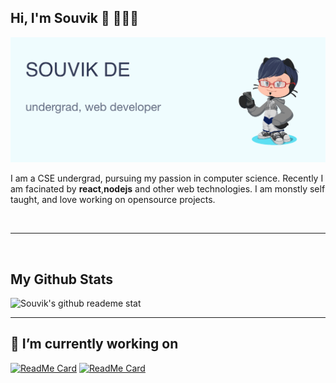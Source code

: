 ## Hi, I'm Souvik 👋 🧑🏻‍💻

![banner](./banner.png)

I am a CSE undergrad, pursuing my passion in computer science. Recently I am facinated by **react**,**nodejs** and other web technologies. I am monstly self taught, and love working on opensource projects.

<br>

---

<br>

## My Github Stats 
![Souvik's github reademe stat](https://mygithub-readme-stats.vercel.app/api?username=Souvikns&count_private=true&theme=tokyonight)

---

## 🔭 I’m currently working on
[![ReadMe Card](https://github-readme-stats.vercel.app/api/pin/?username=Tech-Phantoms&repo=kladi&theme=dracula)](https://github.com/Ninja-Developers/kladi)
[![ReadMe Card](https://github-readme-stats.vercel.app/api/pin/?username=Souvikns&repo=JContainer&theme=dracula)](https://github.com/Souvikns/JContainer)

